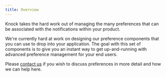 ```yaml
---
title: Overview
---
```


Knock takes the hard work out of managing the many preferences that can be associated with
the notifications within your product.

We're currently hard at work on designing our preference components that you can use to drop into
your application. The goal with this set of components is to give you an instant way to get up-and-running
with advanced preference management for your end users.

Please [contact us](mailto:support@knock.app) if you wish to discuss preferences in more detail and how we can help here.
